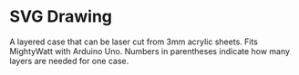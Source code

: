 # SVG Drawing
A layered case that can be laser cut from 3mm acrylic sheets. Fits MightyWatt with Arduino Uno.
Numbers in parentheses indicate how many layers are needed for one case.
